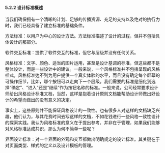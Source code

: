 #### 5.2.2 设计标准概述

当我们确保拥有一个清晰的计划、足够的传播资源、充足的支持以及绝对的执行力时，我们已经具备了建立标准的基础条件。

方法标准：以用户为中心的设计方法。方法标准描述了设计的过程，但并不包括具体设计的那部分。

软件交互标准：提供了软件交互的标准，但它与层级并没有任何关系。

风格标准：文字、颜色、适当的图片运用，甚至是设计基调的标准，但这些都不是整体设计，而是一些设计中的建议。一般来说，一个风格标准并不包括呈现的风格样式，风格标准达不到为用户提供一个真实体验的水平，而且没有确定每个屏幕的可操作细节，比如，哪个按钮可以走向下一个层级。我们需要的标准是细化到选择“确定”、“进入”还是“继续”作为按钮名称的标准。一般来说，公司经常要求设计师给出风格设计标准文档，当然，这样是抱着设计原则文档能帮助设计师做出好设计的希望而做出的没有意义的决定。

事实上，这些原则并不能保证风格设计的一致性。也有很多人对这样的文档缺乏兴趣，他们认为，与其花费时间去写这样的文档，不如花钱进行一些风格一致性设计的探索实践。我认为风格标准的意义在于提出参考，并非在于管理，如果我们能够对风格标准达成共识，那么为何不简单一些呢？

界面设计标准：对一个界面的外观和交互都做出明确规定的设计标准。其关键在于对页面类型、样式的定义以及设计模板的管理。
